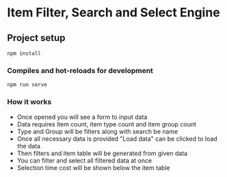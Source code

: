 # Item Filter, Search and Select Engine

## Project setup
```
npm install
```

### Compiles and hot-reloads for development
```
npm run serve
```

### How it works
* Once opened you will see a form to input data
* Data requires item count, item type count and item group count
* Type and Group will be filters along with search be name
* Once all necessary data is provided "Load data" can be clicked to load the data
* Then filters and item table will be generated from given data
* You can filter and select all filtered data at once
* Selection time cost will be shown below the item table
